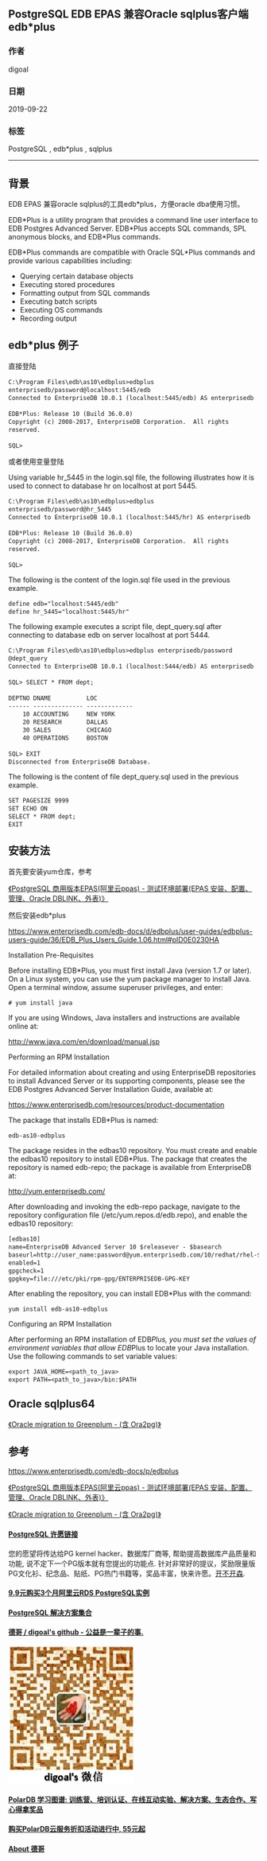 ## PostgreSQL EDB EPAS 兼容Oracle sqlplus客户端edb\*plus   
                                         
### 作者                                         
digoal                                         
                                         
### 日期                                         
2019-09-22                                        
                                         
### 标签                                         
PostgreSQL , edb\*plus , sqlplus      
                                         
----                                         
                                         
## 背景      
EDB EPAS 兼容oracle sqlplus的工具edb*plus，方便oracle dba使用习惯。    
  
EDB\*Plus is a utility program that provides a command line user interface to EDB Postgres Advanced Server. EDB\*Plus accepts SQL commands, SPL anonymous blocks, and EDB\*Plus commands.  
  
EDB\*Plus commands are compatible with Oracle SQL\*Plus commands and provide various capabilities including:  
  
- Querying certain database objects  
- Executing stored procedures  
- Formatting output from SQL commands  
- Executing batch scripts  
- Executing OS commands  
- Recording output  
  
## edb\*plus 例子  
直接登陆  
  
```  
C:\Program Files\edb\as10\edbplus>edbplus enterprisedb/password@localhost:5445/edb  
Connected to EnterpriseDB 10.0.1 (localhost:5445/edb) AS enterprisedb  
   
EDB*Plus: Release 10 (Build 36.0.0)  
Copyright (c) 2008-2017, EnterpriseDB Corporation.  All rights reserved.  
   
SQL>   
```  
  
或者使用变量登陆  
  
Using variable hr_5445 in the login.sql file, the following illustrates how it is used to connect to database hr on localhost at port 5445.  
  
```  
C:\Program Files\edb\as10\edbplus>edbplus enterprisedb/password@hr_5445  
Connected to EnterpriseDB 10.0.1 (localhost:5445/hr) AS enterprisedb  
   
EDB*Plus: Release 10 (Build 36.0.0)  
Copyright (c) 2008-2017, EnterpriseDB Corporation.  All rights reserved.  
   
SQL>  
```  
  
  
The following is the content of the login.sql file used in the previous example.  
  
```  
define edb="localhost:5445/edb"  
define hr_5445="localhost:5445/hr"  
```  
  
The following example executes a script file, dept_query.sql after connecting to database edb on server localhost at port 5444.  
  
```  
C:\Program Files\edb\as10\edbplus>edbplus enterprisedb/password @dept_query  
Connected to EnterpriseDB 10.0.1 (localhost:5444/edb) AS enterprisedb  
   
SQL> SELECT * FROM dept;  
   
DEPTNO DNAME          LOC  
------ -------------- -------------  
    10 ACCOUNTING     NEW YORK  
    20 RESEARCH       DALLAS  
    30 SALES          CHICAGO  
    40 OPERATIONS     BOSTON  
   
SQL> EXIT  
Disconnected from EnterpriseDB Database.   
```  
  
The following is the content of file dept_query.sql used in the previous example.  
  
```  
SET PAGESIZE 9999  
SET ECHO ON  
SELECT * FROM dept;  
EXIT  
```  
  
## 安装方法
  
首先要安装yum仓库，参考  
  
[《PostgreSQL 商用版本EPAS(阿里云ppas) - 测试环境部署(EPAS 安装、配置、管理、Oracle DBLINK、外表)》](../201801/20180119_01.md)    
  
然后安装edb\*plus  
  
https://www.enterprisedb.com/edb-docs/d/edbplus/user-guides/edbplus-users-guide/36/EDB_Plus_Users_Guide.1.06.html#pID0E0230HA  
  
Installation Pre-Requisites  
  
Before installing EDB\*Plus, you must first install Java (version 1.7 or later). On a Linux system, you can use the yum package manager to install Java. Open a terminal window, assume superuser privileges, and enter:  
  
```  
# yum install java  
```  
  
If you are using Windows, Java installers and instructions are available online at:  
  
http://www.java.com/en/download/manual.jsp  
  
Performing an RPM Installation  
  
For detailed information about creating and using EnterpriseDB repositories to install Advanced Server or its supporting components, please see the EDB Postgres Advanced Server Installation Guide, available at:  
  
https://www.enterprisedb.com/resources/product-documentation  
  
The package that installs EDB*Plus is named:  
  
```  
edb-as10-edbplus  
```  
  
The package resides in the edbas10 repository. You must create and enable the edbas10 repository to install EDB*Plus. The package that creates the repository is named edb-repo; the package is available from EnterpriseDB at:  
  
http://yum.enterprisedb.com/  
  
After downloading and invoking the edb-repo package, navigate to the repository configuration file (/etc/yum.repos.d/edb.repo), and enable the edbas10 repository:  
  
```  
[edbas10]  
name=EnterpriseDB Advanced Server 10 $releasever - $basearch  
baseurl=http://user_name:password@yum.enterprisedb.com/10/redhat/rhel-$releasever-$basearch  
enabled=1  
gpgcheck=1  
gpgkey=file:///etc/pki/rpm-gpg/ENTERPRISEDB-GPG-KEY  
```  
  
After enabling the repository, you can install EDB*Plus with the command:  
  
```  
yum install edb-as10-edbplus  
```  
  
Configuring an RPM Installation  
  
After performing an RPM installation of EDB*Plus, you must set the values of environment variables that allow EDB*Plus to locate your Java installation. Use the following commands to set variable values:  
  
  
```  
export JAVA_HOME=<path_to_java>  
export PATH=<path_to_java>/bin:$PATH  
```  
  
  
## Oracle sqlplus64  
[《Oracle migration to Greenplum - (含 Ora2pg)》](../201804/20180423_02.md)    
  
## 参考  
https://www.enterprisedb.com/edb-docs/p/edbplus  
  
[《PostgreSQL 商用版本EPAS(阿里云ppas) - 测试环境部署(EPAS 安装、配置、管理、Oracle DBLINK、外表)》](../201801/20180119_01.md)    
  
[《Oracle migration to Greenplum - (含 Ora2pg)》](../201804/20180423_02.md)    
  
    
  
  
  
  
  
  
  
  
  
  
  
  
  
  
  
  
  
  
  
  
  
  
  
  
  
  
  
  
  
  
  
  
  
  
  
  
  
  
  
  
  
  
  
  
  
  
  
  
  
  
  
  
  
  
  
  
  
  
  
  
  
  
  
  
  
  
  
  
  
#### [PostgreSQL 许愿链接](https://github.com/digoal/blog/issues/76 "269ac3d1c492e938c0191101c7238216")
您的愿望将传达给PG kernel hacker、数据库厂商等, 帮助提高数据库产品质量和功能, 说不定下一个PG版本就有您提出的功能点. 针对非常好的提议，奖励限量版PG文化衫、纪念品、贴纸、PG热门书籍等，奖品丰富，快来许愿。[开不开森](https://github.com/digoal/blog/issues/76 "269ac3d1c492e938c0191101c7238216").  
  
  
#### [9.9元购买3个月阿里云RDS PostgreSQL实例](https://www.aliyun.com/database/postgresqlactivity "57258f76c37864c6e6d23383d05714ea")
  
  
#### [PostgreSQL 解决方案集合](https://yq.aliyun.com/topic/118 "40cff096e9ed7122c512b35d8561d9c8")
  
  
#### [德哥 / digoal's github - 公益是一辈子的事.](https://github.com/digoal/blog/blob/master/README.md "22709685feb7cab07d30f30387f0a9ae")
  
  
![digoal's wechat](../pic/digoal_weixin.jpg "f7ad92eeba24523fd47a6e1a0e691b59")
  
  
#### [PolarDB 学习图谱: 训练营、培训认证、在线互动实验、解决方案、生态合作、写心得拿奖品](https://www.aliyun.com/database/openpolardb/activity "8642f60e04ed0c814bf9cb9677976bd4")
  
  
#### [购买PolarDB云服务折扣活动进行中, 55元起](https://www.aliyun.com/activity/new/polardb-yunparter?userCode=bsb3t4al "e0495c413bedacabb75ff1e880be465a")
  
  
#### [About 德哥](https://github.com/digoal/blog/blob/master/me/readme.md "a37735981e7704886ffd590565582dd0")
  
